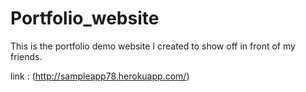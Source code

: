 # Portfolio_website
This is the portfolio demo website I created to show off in front of my friends.

link :
(http://sampleapp78.herokuapp.com/)
